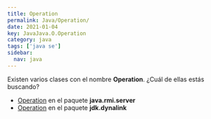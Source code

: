 ```yaml
---
title: Operation
permalink: Java/Operation/
date: 2021-01-04
key: JavaJava.O.Operation
category: java
tags: ['java se']
sidebar: 
  nav: java
---
```


Existen varios clases con el nombre **Operation**. ¿Cuál de ellas estás buscando?
<ul>
<li><a href="/Java/Operation-java-rmi-server/">Operation</a> en el paquete <strong>java.rmi.server</strong></li>
<li><a href="/Java/Operation-jdk-dynalink/">Operation</a> en el paquete <strong>jdk.dynalink</strong></li>
<ul>
